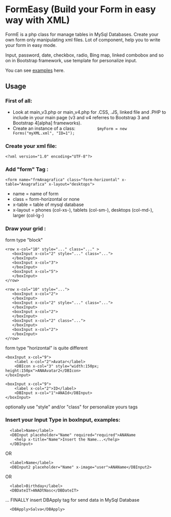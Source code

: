 # FormEasy (Build your Form in easy way with XML)

FormE is a php class for manage tables in MySql Databases. Create your own form only manipulating xml files.
Lot of component, help you to write your form in easy mode.

Input, password, date, checkbox, radio, Bing map, linked combobox and so on in Bootstrap framework, use template for personalize input.

You can see [examples](http://www.shooney.com/forme/index.php) here. 

## Usage

### First of all: 
- Look at main_v3.php or main_v4.php for .CSS, .JS, linked file and .PHP to include in your main page (v3 and v4 referres to Bootstrap 3 and Bootstrap 4[alpha] frameworks).
- Create an instance of a class: 
```          $myForm = new Forms("myXML.xml", "ID=1");  ```


### Create your xml file:

```<?xml version="1.0" encoding="UTF-8"?>```


### Add "form" Tag :

```<form name="frmAnagrafica" class="form-horizontal" x-table="Anagrafica" x-layout="desktops">```
- name = name of form 
- class = form-horizontal or none 
- x-table = table of mysql database
- x-layout = phones (col-xs-), tablets (col-sm-), desktops (col-md-), larger (col-lg-)


### Draw your grid :
form type "block"
```
<row x-col="10" style="..." class="..." >
   <boxInput x-col="2" style="..." class="...">
   </boxInput>
   <boxInput x-col="3">
   </boxInput>
   <boxInput x-col="5">
   </boxInput>
</row>	

<row x-col="10" style="...">
   <boxInput x-col="2">
   </boxInput>
   <boxInput x-col="2" style="..." class="...">
   </boxInput>
   <boxInput x-col="2">
   </boxInput>
   <boxInput x-col="2" class="...">
   </boxInput>
   <boxInput x-col="2">
   </boxInput>
</row>
```
form type "horizontal" is quite different 
```
<boxInput x-col="9">
	<label x-col="2">Avatar</label>
	<DBIcon x-col="3" style="width:150px; height:150px">ANAAvatar2</DBIcon>
</boxInput>

<boxInput x-col="9">
	<label x-col="2">ID</label>
	<DBInput x-col="1">ANAId</DBInput> 
</boxInput>
```
optionally use "style" and/or "class" for personalize yours tags 


### Insert your Input Type in boxInput, examples:

```
  <label>Name</label>
  <DBInput placeholder="Name" required="required">ANAName
	<help x-title="Name">Insert the Name...</help>
  </DBInput> 
```
OR
```
  <label>Name</label> 
  <DBInput2 placeholder="Name" x-image="user">ANAName</DBInput2> 
```
OR
```
  <label>Birthday</label>
  <DBDateIT>ANADtNasc</DBDateIT> 
```
... FINALLY insert DBApply tag  for send data in MySql Database 
```
  <DBApply>Salva</DBApply>
```



